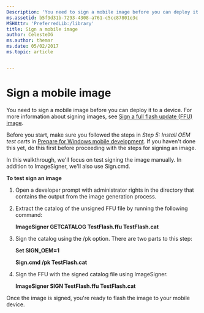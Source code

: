 ```yaml
---
Description: 'You need to sign a mobile image before you can deploy it to a device.'
ms.assetid: b5f9d31b-7293-4308-a761-c5cc87801e3c
MSHAttr: 'PreferredLib:/library'
title: Sign a mobile image
author: CelesteDG
ms.author: themar
ms.date: 05/02/2017
ms.topic: article


---
```


# Sign a mobile image


You need to sign a mobile image before you can deploy it to a device. For more information about signing images, see [Sign a full flash update (FFU) image](https://msdn.microsoft.com/library/windows/hardware/dn789216).

Before you start, make sure you followed the steps in *Step 5: Install OEM test certs* in [Prepare for Windows mobile development](preparing-for-windows-mobile-development.md). If you haven't done this yet, do this first before proceeding with the steps for signing an image.

In this walkthrough, we'll focus on test signing the image manually. In addition to ImageSigner, we'll also use Sign.cmd.

**To test sign an image**

1.  Open a developer prompt with administrator rights in the directory that contains the output from the image generation process.

2.  Extract the catalog of the unsigned FFU file by running the following command:

    **ImageSigner GETCATALOG TestFlash.ffu TestFlash.cat**

3.  Sign the catalog using the /pk option. There are two parts to this step:

    **Set SIGN\_OEM=1**

    **Sign.cmd /pk TestFlash.cat**

4.  Sign the FFU with the signed catalog file using ImageSigner.

    **ImageSigner SIGN TestFlash.ffu TestFlash.cat**

Once the image is signed, you're ready to flash the image to your mobile device.

 

 



